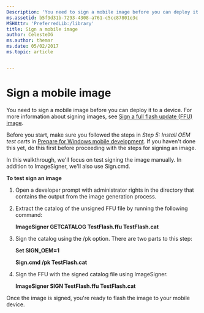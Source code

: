 ```yaml
---
Description: 'You need to sign a mobile image before you can deploy it to a device.'
ms.assetid: b5f9d31b-7293-4308-a761-c5cc87801e3c
MSHAttr: 'PreferredLib:/library'
title: Sign a mobile image
author: CelesteDG
ms.author: themar
ms.date: 05/02/2017
ms.topic: article


---
```


# Sign a mobile image


You need to sign a mobile image before you can deploy it to a device. For more information about signing images, see [Sign a full flash update (FFU) image](https://msdn.microsoft.com/library/windows/hardware/dn789216).

Before you start, make sure you followed the steps in *Step 5: Install OEM test certs* in [Prepare for Windows mobile development](preparing-for-windows-mobile-development.md). If you haven't done this yet, do this first before proceeding with the steps for signing an image.

In this walkthrough, we'll focus on test signing the image manually. In addition to ImageSigner, we'll also use Sign.cmd.

**To test sign an image**

1.  Open a developer prompt with administrator rights in the directory that contains the output from the image generation process.

2.  Extract the catalog of the unsigned FFU file by running the following command:

    **ImageSigner GETCATALOG TestFlash.ffu TestFlash.cat**

3.  Sign the catalog using the /pk option. There are two parts to this step:

    **Set SIGN\_OEM=1**

    **Sign.cmd /pk TestFlash.cat**

4.  Sign the FFU with the signed catalog file using ImageSigner.

    **ImageSigner SIGN TestFlash.ffu TestFlash.cat**

Once the image is signed, you're ready to flash the image to your mobile device.

 

 



